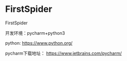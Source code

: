 # FirstSpider
FirstSpider

开发环境：pycharm+python3

python:
https://www.python.org/

pycharm下载地址：
https://www.jetbrains.com/pycharm/



